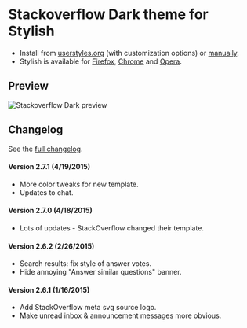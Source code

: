 # Stackoverflow Dark theme for Stylish
- Install from [userstyles.org](http://userstyles.org/styles/35345) (with customization options) or [manually](https://raw.githubusercontent.com/StylishThemes/Stackoverflow-Dark/master/stackoverflow-dark.css).
- Stylish is available for [Firefox](https://addons.mozilla.org/en-US/firefox/addon/2108/), [Chrome](https://chrome.google.com/extensions/detail/fjnbnpbmkenffdnngjfgmeleoegfcffe) and [Opera](https://addons.opera.com/en/extensions/details/stylish-for-opera/).

## Preview

![Stackoverflow Dark preview](http://StylishThemes.github.com/StackOverflow-Dark/images/after.png)

## Changelog

See the [full changelog](https://github.com/StylishThemes/Stackoverflow-Dark/wiki).

#### Version 2.7.1 (4/19/2015)

* More color tweaks for new template.
* Updates to chat.

#### Version 2.7.0 (4/18/2015)

* Lots of updates - StackOverflow changed their template.

#### Version 2.6.2 (2/26/2015)

* Search results: fix style of answer votes.
* Hide annoying "Answer similar questions" banner.

#### Version 2.6.1 (1/16/2015)

* Add StackOverflow meta svg source logo.
* Make unread inbox & announcement messages more obvious.
